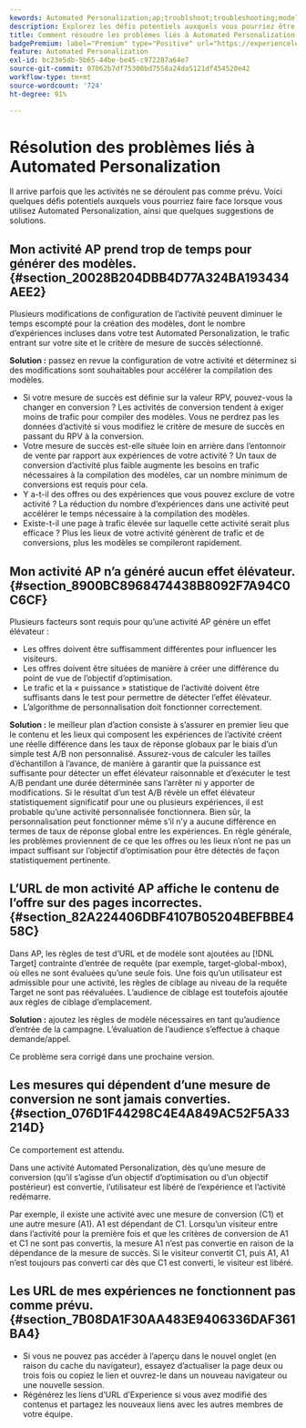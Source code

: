 ```yaml
---
kewords: Automated Personalization;ap;troublshoot;troubleshooting;model;lift
description: Explorez les défis potentiels auxquels vous pourriez être confronté lors de l’utilisation des activités Automated Personalization (AP) dans Adobe Target, ainsi que les solutions suggérées.
title: Comment résoudre les problèmes liés à Automated Personalization ?
badgePremium: label="Premium" type="Positive" url="https://experienceleague.adobe.com/docs/target/using/introduction/intro.html?lang=en#premium newtab=true" tooltip="See what's included in Target Premium."
feature: Automated Personalization
exl-id: bc23e5db-5b65-44be-be45-c972287a64e7
source-git-commit: 07062b7df75300bd7558a24da5121df454520e42
workflow-type: tm+mt
source-wordcount: '724'
ht-degree: 91%

---
```


# Résolution des problèmes liés à Automated Personalization

Il arrive parfois que les activités ne se déroulent pas comme prévu. Voici quelques défis potentiels auxquels vous pourriez faire face lorsque vous utilisez Automated Personalization, ainsi que quelques suggestions de solutions.

## Mon activité AP prend trop de temps pour générer des modèles. {#section_20028B204DBB4D77A324BA193434AEE2}

Plusieurs modifications de configuration de l’activité peuvent diminuer le temps escompté pour la création des modèles, dont le nombre d’expériences incluses dans votre test Automated Personalization, le trafic entrant sur votre site et le critère de mesure de succès sélectionné.

**Solution :** passez en revue la configuration de votre activité et déterminez si des modifications sont souhaitables pour accélérer la compilation des modèles.

* Si votre mesure de succès est définie sur la valeur RPV, pouvez-vous la changer en conversion ? Les activités de conversion tendent à exiger moins de trafic pour compiler des modèles. Vous ne perdrez pas les données d’activité si vous modifiez le critère de mesure de succès en passant du RPV à la conversion.
* Votre mesure de succès est-elle située loin en arrière dans l’entonnoir de vente par rapport aux expériences de votre activité ? Un taux de conversion d’activité plus faible augmente les besoins en trafic nécessaires à la compilation des modèles, car un nombre minimum de conversions est requis pour cela.
* Y a-t-il des offres ou des expériences que vous pouvez exclure de votre activité ? La réduction du nombre d’expériences dans une activité peut accélérer le temps nécessaire à la compilation des modèles.
* Existe-t-il une page à trafic élevée sur laquelle cette activité serait plus efficace ? Plus les lieux de votre activité génèrent de trafic et de conversions, plus les modèles se compileront rapidement.

## Mon activité AP n’a généré aucun effet élévateur. {#section_8900BC8968474438B8092F7A94C0C6CF}

Plusieurs facteurs sont requis pour qu’une activité AP génère un effet élévateur :

* Les offres doivent être suffisamment différentes pour influencer les visiteurs.
* Les offres doivent être situées de manière à créer une différence du point de vue de l’objectif d’optimisation.
* Le trafic et la « puissance » statistique de l’activité doivent être suffisants dans le test pour permettre de détecter l’effet élévateur.
* L’algorithme de personnalisation doit fonctionner correctement.

**Solution :** le meilleur plan d’action consiste à s’assurer en premier lieu que le contenu et les lieux qui composent les expériences de l’activité créent une réelle différence dans les taux de réponse globaux par le biais d’un simple test A/B non personnalisé. Assurez-vous de calculer les tailles d’échantillon à l’avance, de manière à garantir que la puissance est suffisante pour détecter un effet élévateur raisonnable et d’exécuter le test A/B pendant une durée déterminée sans l’arrêter ni y apporter de modifications. Si le résultat d’un test A/B révèle un effet élévateur statistiquement significatif pour une ou plusieurs expériences, il est probable qu’une activité personnalisée fonctionnera. Bien sûr, la personnalisation peut fonctionner même s’il n’y a aucune différence en termes de taux de réponse global entre les expériences. En règle générale, les problèmes proviennent de ce que les offres ou les lieux n’ont ne pas un impact suffisant sur l’objectif d’optimisation pour être détectés de façon statistiquement pertinente.

## L’URL de mon activité AP affiche le contenu de l’offre sur des pages incorrectes. {#section_82A224406DBF4107B05204BEFBBE458C}

Dans AP, les règles de test d’URL et de modèle sont ajoutées au [!DNL Target] contrainte d’entrée de requête (par exemple, target-global-mbox), où elles ne sont évaluées qu’une seule fois. Une fois qu’un utilisateur est admissible pour une activité, les règles de ciblage au niveau de la requête Target ne sont pas réévaluées. L’audience de ciblage est toutefois ajoutée aux règles de ciblage d’emplacement.

**Solution :** ajoutez les règles de modèle nécessaires en tant qu’audience d’entrée de la campagne. L’évaluation de l’audience s’effectue à chaque demande/appel.

Ce problème sera corrigé dans une prochaine version.

## Les mesures qui dépendent d’une mesure de conversion ne sont jamais converties. {#section_076D1F44298C4E4A849AC52F5A33214D}

Ce comportement est attendu.

Dans une activité Automated Personalization, dès qu’une mesure de conversion (qu’il s’agisse d’un objectif d’optimisation ou d’un objectif postérieur) est convertie, l’utilisateur est libéré de l’expérience et l’activité redémarre.

Par exemple, il existe une activité avec une mesure de conversion (C1) et une autre mesure (A1). A1 est dépendant de C1. Lorsqu’un visiteur entre dans l’activité pour la première fois et que les critères de conversion de A1 et C1 ne sont pas convertis, la mesure A1 n’est pas convertie en raison de la dépendance de la mesure de succès. Si le visiteur convertit C1, puis A1, A1 n’est toujours pas converti car dès que C1 est converti, le visiteur est libéré.

## Les URL de mes expériences ne fonctionnent pas comme prévu. {#section_7B08DA1F30AA483E9406336DAF361BA4}

* Si vous ne pouvez pas accéder à l’aperçu dans le nouvel onglet (en raison du cache du navigateur), essayez d’actualiser la page deux ou trois fois ou copiez le lien et ouvrez-le dans un nouveau navigateur ou une nouvelle session.
* Régénérez les liens d’URL d’Experience si vous avez modifié des contenus et partagez les nouveaux liens avec les autres membres de votre équipe.
